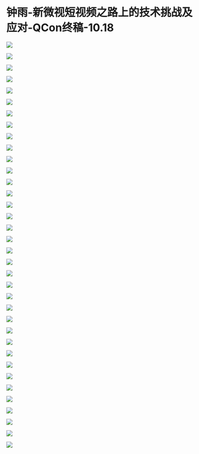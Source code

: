 # 钟雨-新微视短视频之路上的技术挑战及应对-QCon终稿-10.18

![](https://raw.githubusercontent.com/hellojd2018/ms_document/master/Qcon/Qcon_shanghai_2018/images/095523553rqOFwS/201905130955_4.png)


![](https://raw.githubusercontent.com/hellojd2018/ms_document/master/Qcon/Qcon_shanghai_2018/images/095523553rqOFwS/201905130955_5.png)


![](https://raw.githubusercontent.com/hellojd2018/ms_document/master/Qcon/Qcon_shanghai_2018/images/095523553rqOFwS/201905130955_6.png)


![](https://raw.githubusercontent.com/hellojd2018/ms_document/master/Qcon/Qcon_shanghai_2018/images/095523553rqOFwS/201905130955_7.png)


![](https://raw.githubusercontent.com/hellojd2018/ms_document/master/Qcon/Qcon_shanghai_2018/images/095523553rqOFwS/201905130955_8.png)


![](https://raw.githubusercontent.com/hellojd2018/ms_document/master/Qcon/Qcon_shanghai_2018/images/095523553rqOFwS/201905130955_9.png)


![](https://raw.githubusercontent.com/hellojd2018/ms_document/master/Qcon/Qcon_shanghai_2018/images/095523553rqOFwS/201905130955_10.png)


![](https://raw.githubusercontent.com/hellojd2018/ms_document/master/Qcon/Qcon_shanghai_2018/images/095523553rqOFwS/201905130955_11.png)


![](https://raw.githubusercontent.com/hellojd2018/ms_document/master/Qcon/Qcon_shanghai_2018/images/095523553rqOFwS/201905130955_12.png)


![](https://raw.githubusercontent.com/hellojd2018/ms_document/master/Qcon/Qcon_shanghai_2018/images/095523553rqOFwS/201905130955_13.png)


![](https://raw.githubusercontent.com/hellojd2018/ms_document/master/Qcon/Qcon_shanghai_2018/images/095523553rqOFwS/201905130955_14.png)


![](https://raw.githubusercontent.com/hellojd2018/ms_document/master/Qcon/Qcon_shanghai_2018/images/095523553rqOFwS/201905130955_15.png)


![](https://raw.githubusercontent.com/hellojd2018/ms_document/master/Qcon/Qcon_shanghai_2018/images/095523553rqOFwS/201905130955_16.png)


![](https://raw.githubusercontent.com/hellojd2018/ms_document/master/Qcon/Qcon_shanghai_2018/images/095523553rqOFwS/201905130955_17.png)


![](https://raw.githubusercontent.com/hellojd2018/ms_document/master/Qcon/Qcon_shanghai_2018/images/095523553rqOFwS/201905130955_18.png)


![](https://raw.githubusercontent.com/hellojd2018/ms_document/master/Qcon/Qcon_shanghai_2018/images/095523553rqOFwS/201905130955_19.png)


![](https://raw.githubusercontent.com/hellojd2018/ms_document/master/Qcon/Qcon_shanghai_2018/images/095523553rqOFwS/201905130955_20.png)


![](https://raw.githubusercontent.com/hellojd2018/ms_document/master/Qcon/Qcon_shanghai_2018/images/095523553rqOFwS/201905130955_21.png)


![](https://raw.githubusercontent.com/hellojd2018/ms_document/master/Qcon/Qcon_shanghai_2018/images/095523553rqOFwS/201905130955_22.png)


![](https://raw.githubusercontent.com/hellojd2018/ms_document/master/Qcon/Qcon_shanghai_2018/images/095523553rqOFwS/201905130955_23.png)


![](https://raw.githubusercontent.com/hellojd2018/ms_document/master/Qcon/Qcon_shanghai_2018/images/095523553rqOFwS/201905130955_24.png)


![](https://raw.githubusercontent.com/hellojd2018/ms_document/master/Qcon/Qcon_shanghai_2018/images/095523553rqOFwS/201905130955_25.png)


![](https://raw.githubusercontent.com/hellojd2018/ms_document/master/Qcon/Qcon_shanghai_2018/images/095523553rqOFwS/201905130955_26.png)


![](https://raw.githubusercontent.com/hellojd2018/ms_document/master/Qcon/Qcon_shanghai_2018/images/095523553rqOFwS/201905130955_27.png)


![](https://raw.githubusercontent.com/hellojd2018/ms_document/master/Qcon/Qcon_shanghai_2018/images/095523553rqOFwS/201905130955_28.png)


![](https://raw.githubusercontent.com/hellojd2018/ms_document/master/Qcon/Qcon_shanghai_2018/images/095523553rqOFwS/201905130955_29.png)


![](https://raw.githubusercontent.com/hellojd2018/ms_document/master/Qcon/Qcon_shanghai_2018/images/095523553rqOFwS/201905130955_30.png)


![](https://raw.githubusercontent.com/hellojd2018/ms_document/master/Qcon/Qcon_shanghai_2018/images/095523553rqOFwS/201905130955_31.png)


![](https://raw.githubusercontent.com/hellojd2018/ms_document/master/Qcon/Qcon_shanghai_2018/images/095523553rqOFwS/201905130955_32.png)


![](https://raw.githubusercontent.com/hellojd2018/ms_document/master/Qcon/Qcon_shanghai_2018/images/095523553rqOFwS/201905130955_33.png)


![](https://raw.githubusercontent.com/hellojd2018/ms_document/master/Qcon/Qcon_shanghai_2018/images/095523553rqOFwS/201905130955_34.png)


![](https://raw.githubusercontent.com/hellojd2018/ms_document/master/Qcon/Qcon_shanghai_2018/images/095523553rqOFwS/201905130955_35.png)


![](https://raw.githubusercontent.com/hellojd2018/ms_document/master/Qcon/Qcon_shanghai_2018/images/095523553rqOFwS/201905130955_36.png)


![](https://raw.githubusercontent.com/hellojd2018/ms_document/master/Qcon/Qcon_shanghai_2018/images/095523553rqOFwS/201905130955_37.png)


![](https://raw.githubusercontent.com/hellojd2018/ms_document/master/Qcon/Qcon_shanghai_2018/images/095523553rqOFwS/201905130955_38.png)


![](https://raw.githubusercontent.com/hellojd2018/ms_document/master/Qcon/Qcon_shanghai_2018/images/095523553rqOFwS/201905130955_39.png)


